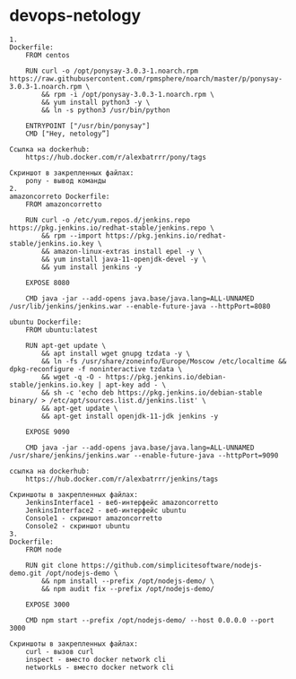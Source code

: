 # devops-netology


    1. 
	Dockerfile:
		FROM centos

		RUN curl -o /opt/ponysay-3.0.3-1.noarch.rpm https://raw.githubusercontent.com/rpmsphere/noarch/master/p/ponysay-3.0.3-1.noarch.rpm \
		    && rpm -i /opt/ponysay-3.0.3-1.noarch.rpm \
		    && yum install python3 -y \
		    && ln -s python3 /usr/bin/python

		ENTRYPOINT ["/usr/bin/ponysay"]
		CMD ["Hey, netology”]

	Ссылка на dockerhub:
		https://hub.docker.com/r/alexbatrrr/pony/tags

	Скриншот в закрепленных файлах:
		pony - вывод команды
    2.	
    amazoncorreto Dockerfile:
		FROM amazoncorretto

		RUN curl -o /etc/yum.repos.d/jenkins.repo https://pkg.jenkins.io/redhat-stable/jenkins.repo \
		    && rpm --import https://pkg.jenkins.io/redhat-stable/jenkins.io.key \
		    && amazon-linux-extras install epel -y \
		    && yum install java-11-openjdk-devel -y \
		    && yum install jenkins -y

		EXPOSE 8080

		CMD java -jar --add-opens java.base/java.lang=ALL-UNNAMED /usr/lib/jenkins/jenkins.war --enable-future-java --httpPort=8080

	ubuntu Dockerfile:
		FROM ubuntu:latest

		RUN apt-get update \
		    && apt install wget gnupg tzdata -y \
		    && ln -fs /usr/share/zoneinfo/Europe/Moscow /etc/localtime && dpkg-reconfigure -f noninteractive tzdata \
		    && wget -q -O - https://pkg.jenkins.io/debian-stable/jenkins.io.key | apt-key add - \
		    && sh -c 'echo deb https://pkg.jenkins.io/debian-stable binary/ > /etc/apt/sources.list.d/jenkins.list' \
		    && apt-get update \
		    && apt-get install openjdk-11-jdk jenkins -y 

		EXPOSE 9090

		CMD java -jar --add-opens java.base/java.lang=ALL-UNNAMED /usr/share/jenkins/jenkins.war --enable-future-java --httpPort=9090

	ссылка на dockerhub:
		https://hub.docker.com/r/alexbatrrr/jenkins/tags

	Скриншоты в закрепленных файлах:
		JenkinsInterface1 - веб-интерфейс amazoncorretto
		JenkinsInterface2 - веб-интерфейс ubuntu
		Console1 - скриншот amazoncorretto
		Console2 - скриншот ubuntu
    3. 	
    Dockerfile:
		FROM node

		RUN git clone https://github.com/simplicitesoftware/nodejs-demo.git /opt/nodejs-demo \
		    && npm install --prefix /opt/nodejs-demo/ \
		    && npm audit fix --prefix /opt/nodejs-demo/

		EXPOSE 3000

		CMD npm start --prefix /opt/nodejs-demo/ --host 0.0.0.0 --port 3000

    Скриншоты в закрепленных файлах:
		curl - вызов curl 
		inspect - вместо docker network cli
		networkLs - вместо docker network cli
